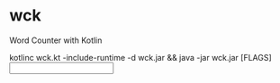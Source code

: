 # wck
Word Counter with Kotlin

kotlinc wck.kt -include-runtime -d wck.jar && java -jar wck.jar [FLAGS] <INPUT>

